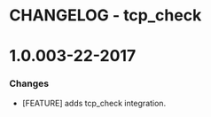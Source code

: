 # CHANGELOG - tcp_check

1.0.003-22-2017
==================

### Changes

* [FEATURE] adds tcp_check integration.
